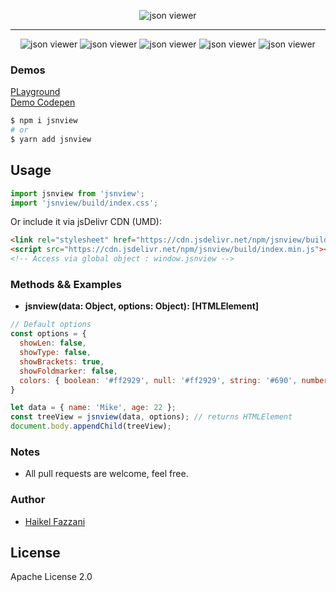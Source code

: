 <p align="center">
<img src="https://i.ibb.co/0BYbk6V/jsnview.png" alt="json viewer"/>
</p>

<hr />

<div align="center" style="width:100%; text-align:center;">
  <img src="https://badgen.net/bundlephobia/min/jsnview" alt="json viewer" />
  <img src="https://badgen.net/bundlephobia/dependency-count/jsnview" alt="json viewer" />
  <img src="https://badgen.net/npm/v/jsnview" alt="json viewer" />
  <img src="https://badgen.net/npm/dt/jsnview" alt="json viewer" />
  <img src="https://data.jsdelivr.com/v1/package/npm/jsnview/badge" alt="json viewer"/>
</div>

### Demos  
[PLayground](https://wutility.github.io/json-viewer)  
[Demo Codepen](https://codepen.io/haikelfazzani-the-bold/pen/bGWKEMP)  

```bash
$ npm i jsnview
# or
$ yarn add jsnview
```

## Usage
```js
import jsnview from 'jsnview';
import 'jsnview/build/index.css';
```

Or include it via jsDelivr CDN (UMD):
```html
<link rel="stylesheet" href="https://cdn.jsdelivr.net/npm/jsnview/build/index.css" />
<script src="https://cdn.jsdelivr.net/npm/jsnview/build/index.min.js"></script>
<!-- Access via global object : window.jsnview -->
```

### Methods && Examples
- **jsnview(data: Object, options: Object): [HTMLElement]**  
```js
// Default options
const options = {
  showLen: false,
  showType: false,
  showBrackets: true,
  showFoldmarker: false,
  colors: { boolean: '#ff2929', null: '#ff2929', string: '#690', number: '#905', float: '#002f99' }
}

let data = { name: 'Mike', age: 22 }; 
const treeView = jsnview(data, options); // returns HTMLElement
document.body.appendChild(treeView);
```

### Notes
- All pull requests are welcome, feel free.

### Author
- [Haikel Fazzani](https://github.com/haikelfazzani)

## License
Apache License 2.0

